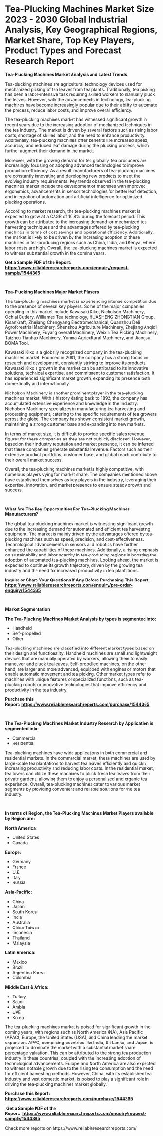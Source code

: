 <p><h1>Tea-Plucking Machines Market Size 2023 - 2030 Global Industrial Analysis, Key Geographical Regions, Market Share, Top Key Players, Product Types and Forecast Research Report</h1></p><p><strong>Tea-Plucking Machines Market Analysis and Latest Trends</strong></p>
<p><p>Tea-plucking machines are agricultural technology devices used for mechanized picking of tea leaves from tea plants. Traditionally, tea picking has been a labor-intensive task requiring skilled workers to manually pluck the leaves. However, with the advancements in technology, tea-plucking machines have become increasingly popular due to their ability to automate the process, reduce labor costs, and improve overall efficiency.</p><p>The tea-plucking machines market has witnessed significant growth in recent years due to the increasing adoption of mechanized techniques in the tea industry. The market is driven by several factors such as rising labor costs, shortage of skilled labor, and the need to enhance productivity. Additionally, tea-plucking machines offer benefits like increased speed, accuracy, and reduced leaf damage during the plucking process, which further augment their demand in the market.</p><p>Moreover, with the growing demand for tea globally, tea producers are increasingly focusing on adopting advanced technologies to improve production efficiency. As a result, manufacturers of tea-plucking machines are constantly innovating and developing new products to meet the evolving industry requirements. Key trends observed in the tea-plucking machines market include the development of machines with improved ergonomics, advancements in sensor technologies for better leaf detection, and integration of automation and artificial intelligence for optimized plucking operations.</p><p>According to market research, the tea-plucking machines market is expected to grow at a CAGR of 10.8% during the forecast period. This growth can be attributed to the increasing demand for mechanized tea harvesting techniques and the advantages offered by tea-plucking machines in terms of cost savings and operational efficiency. Additionally, the market is likely to be driven by the increasing adoption of these machines in tea-producing regions such as China, India, and Kenya, where labor costs are high. Overall, the tea-plucking machines market is expected to witness substantial growth in the coming years.</p></p>
<p><strong>Get a Sample PDF of the Report:&nbsp; <a href="https://www.reliableresearchreports.com/enquiry/request-sample/1544365">https://www.reliableresearchreports.com/enquiry/request-sample/1544365</a></strong></p>
<p>&nbsp;</p>
<p><strong>Tea-Plucking Machines Major Market Players</strong></p>
<p><p>The tea-plucking machines market is experiencing intense competition due to the presence of several key players. Some of the major companies operating in this market include Kawasaki Kiko, Nicholson Machinery, Ochiai Cutlery, Williames Tea technology, HUASHENG ZHONGTIAN Group, KisanKraft, Zhejiang Chengyang Electromechanical, Quanzhou Deli Agroforestrial Machinery, Shenshou Agriculture Machinery, Zhejiang Anqidi Power Machinery, Fuyang overall Machinery, Weixin Tea Picking Machinery, Taizhou Tianhao Machinery, Yunma Agricultural Machinery, and Jiangsu BOMA Tool.</p><p>Kawasaki Kiko is a globally recognized company in the tea-plucking machines market. Founded in 2001, the company has a strong focus on research and development, constantly striving to improve its products. Kawasaki Kiko's growth in the market can be attributed to its innovative solutions, technical expertise, and commitment to customer satisfaction. It has experienced significant market growth, expanding its presence both domestically and internationally.</p><p>Nicholson Machinery is another prominent player in the tea-plucking machines market. With a history dating back to 1892, the company has accumulated extensive experience and knowledge in the industry. Nicholson Machinery specializes in manufacturing tea harvesting and processing equipment, catering to the specific requirements of tea growers across the globe. The company has shown consistent market growth, maintaining a strong customer base and expanding into new markets.</p><p>In terms of market size, it is difficult to provide specific sales revenue figures for these companies as they are not publicly disclosed. However, based on their industry reputation and market presence, it can be inferred that these companies generate substantial revenue. Factors such as their extensive product portfolios, customer base, and global reach contribute to their overall market success.</p><p>Overall, the tea-plucking machines market is highly competitive, with numerous players vying for market share. The companies mentioned above have established themselves as key players in the industry, leveraging their expertise, innovation, and market presence to ensure steady growth and success.</p></p>
<p>&nbsp;</p>
<p><strong>What Are The Key Opportunities For Tea-Plucking Machines Manufacturers?</strong></p>
<p><p>The global tea-plucking machines market is witnessing significant growth due to the increasing demand for automated and efficient tea harvesting equipment. The market is mainly driven by the advantages offered by tea-plucking machines such as speed, precision, and cost-effectiveness. Technological advancements in sensors and robotics have further enhanced the capabilities of these machines. Additionally, a rising emphasis on sustainability and labor scarcity in tea-producing regions is boosting the adoption of automated tea-plucking machines. Looking ahead, the market is expected to continue its growth trajectory, driven by the growing tea industry and the need for increased productivity in tea plantations.</p></p>
<p><strong>Inquire or Share Your Questions If Any Before Purchasing This Report: <a href="https://www.reliableresearchreports.com/enquiry/pre-order-enquiry/1544365">https://www.reliableresearchreports.com/enquiry/pre-order-enquiry/1544365</a></strong></p>
<p>&nbsp;</p>
<p><strong>Market Segmentation</strong></p>
<p><strong>The Tea-Plucking Machines Market Analysis by types is segmented into:</strong></p>
<p><ul><li>Handheld</li><li>Self-propelled</li><li>Other</li></ul></p>
<p><p>Tea-plucking machines are classified into different market types based on their design and functionality. Handheld machines are small and lightweight devices that are manually operated by workers, allowing them to easily maneuver and pluck tea leaves. Self-propelled machines, on the other hand, are larger and more advanced, equipped with engines or motors that enable automatic movement and tea picking. Other market types refer to machines with unique features or specialized functions, such as tea-plucking robots or innovative technologies that improve efficiency and productivity in the tea industry.</p></p>
<p><strong>Purchase this Report:&nbsp;<a href="https://www.reliableresearchreports.com/purchase/1544365">https://www.reliableresearchreports.com/purchase/1544365</a></strong></p>
<p>&nbsp;</p>
<p><strong>The Tea-Plucking Machines Market Industry Research by Application is segmented into:</strong></p>
<p><ul><li>Commercial</li><li>Residential</li></ul></p>
<p><p>Tea-plucking machines have wide applications in both commercial and residential markets. In the commercial market, these machines are used by large-scale tea plantations to harvest tea leaves efficiently and quickly, increasing productivity and reducing labor costs. In the residential market, tea lovers can utilize these machines to pluck fresh tea leaves from their private gardens, allowing them to enjoy a personalized and organic tea experience. Overall, tea-plucking machines cater to various market segments by providing convenient and reliable solutions for the tea industry.</p></p>
<p>&nbsp;</p>
<p><strong>In terms of Region, the Tea-Plucking Machines Market Players available by Region are:</strong></p>
<p>
    <p> <strong> North America: </strong>
        <ul>
            <li>United States</li>
            <li>Canada</li>
        </ul>
        </p> 
    <p> <strong> Europe: </strong>
        <ul>
            <li>Germany</li>
            <li>France</li>
            <li>U.K.</li>
            <li>Italy</li>
            <li>Russia</li>
        </ul>
        </p> 
    <p> <strong> Asia-Pacific: </strong>
        <ul>
            <li>China</li>
            <li>Japan</li>
            <li>South Korea</li>
            <li>India</li>
            <li>Australia</li>
            <li>China Taiwan</li>
            <li>Indonesia</li>
            <li>Thailand</li>
            <li>Malaysia</li>
        </ul>
        </p> 
    <p> <strong> Latin America: </strong>
        <ul>
            <li>Mexico</li>
            <li>Brazil</li>
            <li>Argentina Korea</li>
            <li>Colombia</li>
        </ul>
        </p> 
    <p> <strong> Middle East & Africa: </strong>
        <ul>
            <li>Turkey</li>
            <li>Saudi</li>
            <li>Arabia</li>
            <li>UAE</li>
            <li>Korea</li>
        </ul>
    </p>
    </p>
<p><p>The tea-plucking machines market is poised for significant growth in the coming years, with regions such as North America (NA), Asia Pacific (APAC), Europe, the United States (USA), and China leading the market expansion. APAC, comprising countries like India, Sri Lanka, and Japan, is projected to dominate the market with a substantial market share percentage valuation. This can be attributed to the strong tea production industry in these countries, coupled with the increasing adoption of technological advancements. Europe and North America are also expected to witness notable growth due to the rising tea consumption and the need for efficient harvesting methods. However, China, with its established tea industry and vast domestic market, is poised to play a significant role in driving the tea-plucking machines market globally.</p></p>
<p><strong>Purchase this Report: <a href="https://www.reliableresearchreports.com/purchase/1544365">https://www.reliableresearchreports.com/purchase/1544365</a></strong></p>
<p>&nbsp;<strong>Get a Sample PDF of the Report:&nbsp;&nbsp;<a href="https://www.reliableresearchreports.com/enquiry/request-sample/1544365">https://www.reliableresearchreports.com/enquiry/request-sample/1544365</a></strong></p>
<p><strong></strong></p>
<p>Check more reports on https://www.reliableresearchreports.com/</p>
